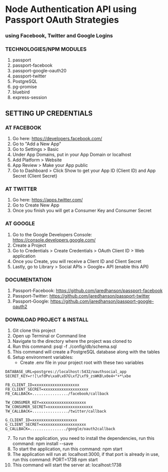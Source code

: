 
# Node Authentication API using Passport OAuth Strategies
### using Facebook, Twitter and Google Logins

### TECHNOLOGIES/NPM MODULES
1. passport
2. passport-facebook
3. passport-google-oauth20
4. passport-twitter
5. PostgreSQL
6. pg-promise
7. bluebird
8. express-session

## SETTING UP CREDENTIALS

### AT FACEBOOK
1. Go here: https://developers.facebook.com/
2. Go to "Add a New App"
3. Go to Settings > Basic
4. Under App Domains, put in your App Domain or localhost
5. Add Platform > Website
6. App Review > Make your App public
7. Go to Dashboard > Click Show to get your App ID (Client ID) and App Secret (Client Secret)

### AT TWITTER
1. Go here: https://apps.twitter.com/
2. Go to Create New App
3. Once you finish you will get a Consumer Key and Consumer Secret

### AT GOOGLE
1. Go to the Google Developers Console: https://console.developers.google.com/
2. Create a Project
3. Go to Credentials > Create Credentials > OAuth Client ID > Web application
4. Once you Create, you will receive a Client ID and Client Secret
5. Lastly, go to Library > Social APIs > Google+ API (enable this API)

### DOCUMENTATION
1. Passport-Facebook: https://github.com/jaredhanson/passport-facebook
2. Passport-Twitter: https://github.com/jaredhanson/passport-twitter
3. Passport-Google: https://github.com/jaredhanson/passport-google-oauth2

### DOWNLOAD PROJECT & INSTALL
1. Git clone this project
2. Open up Terminal or Command line
3. Navigate to the directory where the project was cloned to
4. Run this command: psql -f ./config/db/schema.sql
5. This command will create a PostgreSQL database along with the tables
6. Setup environment variables:
    * Create .env file in your project root with these two variables
```
DATABASE_URL=postgres://localhost:5432/oauthsocial_app
SECRET_KEY=r![\xfdPo\xa0\x07G\xf2\xf9_zsWKB\x0e4+"+*\xbe

FB_CLIENT_ID=xxxxxxxxxxxxxxxxxxxx
FB_CLIENT_SECRET=xxxxxxxxxxxxxxxxxxxx
FB_CALLBACK=................/facebook/callback

TW_CONSUMER_KEY=xxxxxxxxxxxxxxxxxxxx
TW_CONSUMER_SECRET=xxxxxxxxxxxxxxxxxxxx
TW_CALLBACK=................/twitter/callback

G_CLIENT_ID=xxxxxxxxxxxxxxxxxxxx
G_CLIENT_SECRET=xxxxxxxxxxxxxxxxxxxx
G_CALLBACK=................/google/oauth2callback
```
7. To run the application, you need to install the dependencies, run this command: npm install --save
8. To start the application, run this command: npm start
9. The application will run at: localhost:3000, if that port is already in use, run this command: PORT=1738 npm start
10. This command will start the server at: localhost:1738